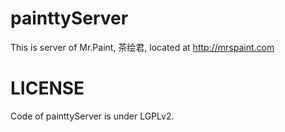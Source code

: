 painttyServer
=============

This is server of Mr.Paint, 茶绘君, located at http://mrspaint.com

LICENSE
=======

Code of painttyServer is under LGPLv2.
